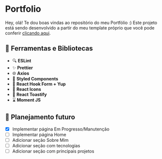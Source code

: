 # Portfolio

Hey, olá! Te dou boas vindas ao repositório do meu Portfólio :)
Este projeto está sendo desenvolvido a partir do meu template próprio que você pode conferir [clicando aqui](https://github.com/pedrofeitosa98/pedrinho-next-template).

## 🧱 Ferramentas e Bibliotecas

* 🔍 **ESLint**
* ✨ **Prettier**
* 🌐 **Axios**
* 💅 **Styled Components**
* 📑 **React Hook Form + Yup**
* 🎨 **React Icons**
* 🍞 **React Toastify**
* ⌛ **Moment JS**

## 🚀 Planejamento futuro

* [x] Implementar página Em Progresso/Manutenção
* [ ] Implementar página Home
* [ ] Adicionar seção Sobre Mim
* [ ] Adicionar seção com tecnologias
* [ ] Adicionar seção com principais projetos
